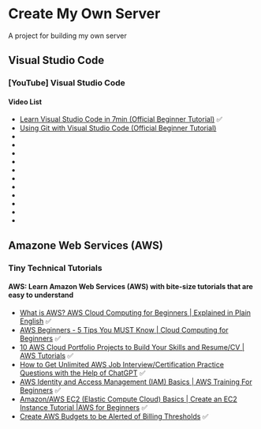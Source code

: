 # Create My Own Server
A project for building my own server

## Visual Studio Code
### [YouTube] Visual Studio Code
#### Video List
- [Learn Visual Studio Code in 7min (Official Beginner Tutorial)](https://www.youtube.com/watch?v=B-s71n0dHUk&list=PLj6YeMhvp2S5UgiQnBfvD7XgOMKs3O_G6&index=1) ✅
- [Using Git with Visual Studio Code (Official Beginner Tutorial)](https://www.youtube.com/watch?v=i_23KUAEtUM&list=PLj6YeMhvp2S5UgiQnBfvD7XgOMKs3O_G6&index=2)
- []()
- []()
- []()
- []()
- []()
- []()
- []()
- []()
- []()
- []()
- []()

## Amazone Web Services (AWS)

### Tiny Technical Tutorials
#### AWS: Learn Amazon Web Services (AWS) with bite-size tutorials that are easy to understand
- [What is AWS? AWS Cloud Computing for Beginners | Explained in Plain English](https://www.youtube.com/watch?v=W6jQmVi31Xk&list=PLwyXYwu8kL0wg9R_VMeXy0JiK5_c70IrV) ✅
- [AWS Beginners - 5 Tips You MUST Know | Cloud Computing for Beginners](https://www.youtube.com/watch?v=vDtXk6QlRpo&list=PLwyXYwu8kL0wg9R_VMeXy0JiK5_c70IrV&index=2) ✅
- [10 AWS Cloud Portfolio Projects to Build Your Skills and Resume/CV | AWS Tutorials](https://www.youtube.com/watch?v=x7YjX2_zGsk&list=PLwyXYwu8kL0wg9R_VMeXy0JiK5_c70IrV&index=3) ✅
- [How to Get Unlimited AWS Job Interview/Certification Practice Questions with the Help of ChatGPT](https://www.youtube.com/watch?v=PrTwyDK3NjE&list=PLwyXYwu8kL0wg9R_VMeXy0JiK5_c70IrV&index=4) ✅
- [AWS Identity and Access Management (IAM) Basics | AWS Training For Beginners](https://www.youtube.com/watch?v=iF9fs8Rw4Uo&list=PLwyXYwu8kL0wg9R_VMeXy0JiK5_c70IrV&index=5) ✅
- [Amazon/AWS EC2 (Elastic Compute Cloud) Basics | Create an EC2 Instance Tutorial |AWS for Beginners](https://www.youtube.com/watch?v=eaicwmnSdCs&list=PLwyXYwu8kL0wg9R_VMeXy0JiK5_c70IrV&index=6) ✅
- [Create AWS Budgets to be Alerted of Billing Thresholds](https://www.youtube.com/watch?v=WtokD2JD7K8&list=PLwyXYwu8kL0wg9R_VMeXy0JiK5_c70IrV&index=7) ✅